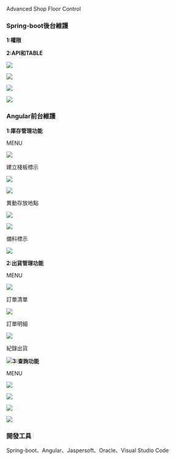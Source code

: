 Advanced Shop Floor Control

### **Spring-boot後台維護**

**1:權限**



**2:API和TABLE**

![](C:\Users\tony.siao\Desktop\work%20note\images\2023-02-21-09-29-21-image.png)

![](C:\Users\tony.siao\Desktop\work%20note\images\2023-02-02-11-22-08-image.png)



![](C:\Users\tony.siao\Desktop\work%20note\images\2023-02-02-11-22-53-image.png)

![](C:\Users\tony.siao\Desktop\work%20note\images\2023-02-02-11-24-47-image.png)

### Angular前台維護

**1:庫存管理功能**

MENU

![](C:\Users\tony.siao\Desktop\work%20note\images\2023-02-21-11-22-13-image.png)

建立棧板標示

![](C:\Users\tony.siao\Desktop\work%20note\images\2023-02-02-09-16-19-image.png)

![](C:\Users\tony.siao\Desktop\work%20note\images\2023-02-02-11-25-27-image.png)

異動存放地點

![](C:\Users\tony.siao\Desktop\work%20note\images\2023-02-02-11-26-43-image.png)

![](C:\Users\tony.siao\Desktop\work%20note\images\2023-02-21-11-19-45-image.png)

備料標示

![](C:\Users\tony.siao\Desktop\work%20note\images\2023-02-21-11-25-55-image.png)

**2:出貨管理功能**

MENU

![](C:\Users\tony.siao\Desktop\work%20note\images\2023-02-21-11-45-52-image.png)

訂單清單

![](C:\Users\tony.siao\Desktop\work%20note\images\2023-02-02-10-33-51-image.png)

訂單明細

![](C:\Users\tony.siao\Desktop\work%20note\images\2023-02-02-10-35-01-image.png)

紀錄出貨

![](C:\Users\tony.siao\Desktop\work%20note\images\2023-02-02-10-35-33-image.png)**3:查詢功能**

MENU

![](C:\Users\tony.siao\Desktop\work%20note\images\2023-02-21-11-36-59-image.png)

![](C:\Users\tony.siao\Desktop\work%20note\images\2023-02-21-11-37-53-image.png)

![](C:\Users\tony.siao\Desktop\work%20note\images\2023-02-02-10-40-13-image.png)


![](C:\Users\tony.siao\Desktop\work%20note\images\2023-02-02-11-16-51-image.png)

### **開發工具**

Spring-boot、Angular、Jaspersoft、Oracle、Visual Studio Code
